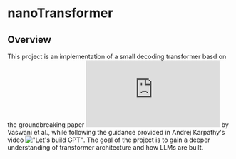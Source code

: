 # nanoTransformer
## Overview
This project is an implementation of a small decoding transformer basd on the groundbreaking paper !["Attention is All You Need"](https://arxiv.org/pdf/1706.03762.pdf) by Vaswani et al., while following the guidance provided in Andrej Karpathy's video !["Let's build GPT"](https://www.youtube.com/watch?v=kCc8FmEb1nY). The goal of the project is to gain a deeper understanding of transformer architecture and how LLMs are built.
